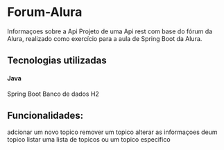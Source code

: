 # Forum-Alura
Informaçoes sobre a Api
Projeto de uma Api rest com base do fórum da Alura, realizado como exercício para a aula de Spring Boot da Alura.

## Tecnologias utilizadas

#### Java
Spring Boot
Banco de dados H2

## Funcionalidades:
 adcionar um novo topico
 remover um topico
 alterar as informaçoes deum topico
 listar uma lista de topicos ou um topico especifico
